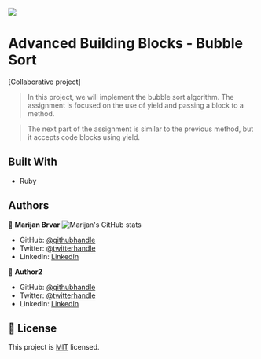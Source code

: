 ![](https://img.shields.io/badge/Microverse-blueviolet)

# Advanced Building Blocks - Bubble Sort

[Collaborative project]
>In this project, we will implement the bubble sort algorithm. The assignment is focused on the use of yield and passing a block to a method.

>The next part of the assignment is similar to the previous method, but it accepts code blocks using yield.

## Built With

- Ruby

## Authors

👤 **Marijan Brvar**
![Marijan's GitHub stats](https://github-readme-stats.vercel.app/api?username=marijanbrvar&count_private=true&theme=dark&show_icons=true)

- GitHub: [@githubhandle](https://github.com/marijanbrvar)
- Twitter: [@twitterhandle](https://twitter.com/marijanbrvar)
- LinkedIn: [LinkedIn](https://linkedin.com/in/marijanbrvar)

👤 **Author2**

- GitHub: [@githubhandle](https://github.com/githubhandle)
- Twitter: [@twitterhandle](https://twitter.com/twitterhandle)
- LinkedIn: [LinkedIn](https://linkedin.com/linkedinhandle)

## 📝 License

This project is [MIT](lic.url) licensed.
